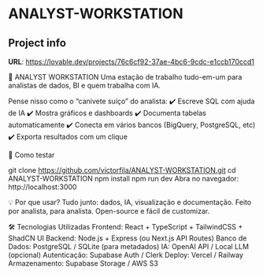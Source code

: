 # ANALYST-WORKSTATION

## Project info

**URL**: https://lovable.dev/projects/76c6cf92-37ae-4bc6-9cdc-e1ccb170ccd1

🧠 ANALYST WORKSTATION
Uma estação de trabalho tudo-em-um para analistas de dados, BI e quem trabalha com IA.

Pense nisso como o “canivete suíço” do analista:
✔️ Escreve SQL com ajuda de IA
✔️ Mostra gráficos e dashboards
✔️ Documenta tabelas automaticamente
✔️ Conecta em vários bancos (BigQuery, PostgreSQL, etc)
✔️ Exporta resultados com um clique

🚀 Como testar

git clone https://github.com/victorfila/ANALYST-WORKSTATION.git
cd ANALYST-WORKSTATION
npm install
npm run dev
Abra no navegador: http://localhost:3000

💡 Por que usar?
Tudo junto: dados, IA, visualização e documentação.
Feito por analista, para analista.
Open-source e fácil de customizar.

🛠️ Tecnologias Utilizadas
Frontend: React + TypeScript + TailwindCSS + ShadCN UI
Backend: Node.js + Express (ou Next.js API Routes)
Banco de Dados: PostgreSQL / SQLite (para metadados)
IA: OpenAI API / Local LLM (opcional)
Autenticação: Supabase Auth / Clerk
Deploy: Vercel / Railway
Armazenamento: Supabase Storage / AWS S3
